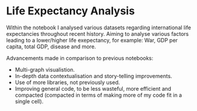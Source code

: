 # Life Expectancy Analysis

Within the notebook I analysed various datasets regarding international life expectancies throughout recent history.
Aiming to analyse various factors leading to a lower/higher life exepectancy, for example: War, GDP per capita, total GDP, disease and more. 


Advancements made in comparison to previous notebooks: 
- Multi-graph visualistion.
- In-depth data contextualisation and story-telling improvements.
- Use of more libraries, not previously used.
- Improving general code, to be less wasteful, more efficient and compacted (compacted in terms of making more of my code fit in a single cell). 
